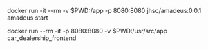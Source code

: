 docker run -it --rm -v \$PWD:/app -p 8080:8080 jhsc/amadeus:0.0.1 amadeus start

docker run --rm -it -p 8080:8080 -v \$PWD:/usr/src/app car_dealership_frontend
